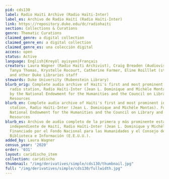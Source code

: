 ```yaml
---
pid: cds130
label: Radio Haiti Archive (Radio Haïti-Inter)
label_es: Archivo de Radio Haití (Radio Haïti-Inter)
link: https://repository.duke.edu/dc/radiohaiti
section: Collections & Curations
genre: Thematic Curations
claimed_genre: a digital collection
claimed_genre_en: a digital collection
claimed_genre_es: una colección digital
access: open
status: Active
language: English|Kreyòl ayisyen|Français
creators: Laura Wagner (Radio Haiti Archivist), Craig Breaden (Audiovisual Archivist),
  Tanya Thomas, Krystelle Rocourt, Catherine Farmer, Eline Roilllet (student assistants),
  and other Duke Libraries staff
stewards: Duke University (Rubenstein Library)
blurb_orig: Complete audio archive of Haiti's first and most prominent independent
  radio station, Radio Haïti-Inter (Jean L. Dominique and Michèle Montas). Funded
  by the National Endowment for the Humanities and the Council on Library and Information
  Resources
blurb_en: Complete audio archive of Haiti's first and most prominent independent radio
  station, Radio Haïti-Inter (Jean L. Dominique and Michèle Montas). Funded by the
  National Endowment for the Humanities and the Council on Library and Information
  Resources
blurb_es: Archivo de audio completo de la primera y más prominente estación de radio
  independiente de Haití, Radio Haïti-Inter (Jean L. Dominique y Michèle Montas).
  Financiado por el Fondo Nacional para las Humanidades y el Consejo de Recursos de
  Biblioteca e Información (E.E.U.U.).
added_by: Laura Wagner
census_year: '2020'
order: '031'
layout: caridischo_item
collection: caridischo
thumbnail: "/img/derivatives/simple/cds130/thumbnail.jpg"
full: "/img/derivatives/simple/cds130/fullwidth.jpg"
---
```

